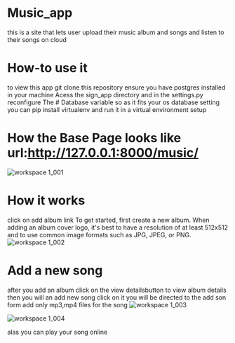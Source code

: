 # Music_app
this is a site that lets user upload their music album and songs and listen to their songs on cloud
# How-to use it
to view this app git clone this repository ensure you have postgres installed in your machine
Acess the sign_app directory and in the settings.py reconfigure The # Database variable so as it fits your os database setting
you can pip install virtualenv and run it in a virtual environment setup

# How the Base Page looks like url:http://127.0.0.1:8000/music/
![workspace 1_001](https://user-images.githubusercontent.com/38653871/44351135-c5d06f80-a4a9-11e8-9ae6-271e43d09b54.png)

# How it works
click on add album link
To get started, first create a new album. When adding an album cover logo, it's best to have a resolution of at least 512x512 and to use common image formats such as JPG, JPEG, or PNG.
![workspace 1_002](https://user-images.githubusercontent.com/38653871/44351352-5b6bff00-a4aa-11e8-8c4f-9fd5e3503e2a.png)
# Add a new song
after you add an album click on the view detailsbutton to view album details then you will an add new song click on it you
will be directed to the add son form add only mp3,mp4 files for the song
![workspace 1_003](https://user-images.githubusercontent.com/38653871/44351475-a0903100-a4aa-11e8-989c-18d3631995b0.png)

![workspace 1_004](https://user-images.githubusercontent.com/38653871/44351597-ef3dcb00-a4aa-11e8-9021-f5db82656acf.png)




alas you can play your song online
